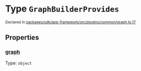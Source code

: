 # Type `GraphBuilderProvides`
<sub>Declared in [packages/sdk/app-framework/src/plugins/common/graph.ts:17](https://github.com/dxos/dxos/blob/3ca6d230f/packages/sdk/app-framework/src/plugins/common/graph.ts#L17)</sub>




## Properties
### [graph](https://github.com/dxos/dxos/blob/3ca6d230f/packages/sdk/app-framework/src/plugins/common/graph.ts#L18)
Type: <code>object</code>






